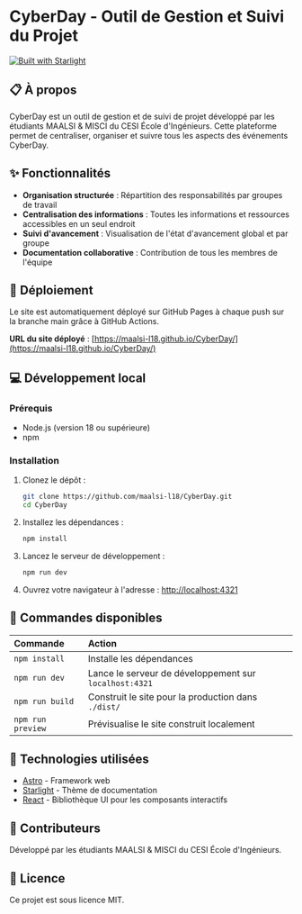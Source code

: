 # CyberDay - Outil de Gestion et Suivi du Projet

[![Built with Starlight](https://astro.badg.es/v2/built-with-starlight/tiny.svg)](https://starlight.astro.build)

## 📋 À propos

CyberDay est un outil de gestion et de suivi de projet développé par les étudiants MAALSI & MISCI du CESI École d'Ingénieurs. Cette plateforme permet de centraliser, organiser et suivre tous les aspects des événements CyberDay.

## ✨ Fonctionnalités

- **Organisation structurée** : Répartition des responsabilités par groupes de travail
- **Centralisation des informations** : Toutes les informations et ressources accessibles en un seul endroit
- **Suivi d'avancement** : Visualisation de l'état d'avancement global et par groupe
- **Documentation collaborative** : Contribution de tous les membres de l'équipe

## 🚀 Déploiement

Le site est automatiquement déployé sur GitHub Pages à chaque push sur la branche main grâce à GitHub Actions.

**URL du site déployé** : [https://maalsi-l18.github.io/CyberDay/](https://maalsi-l18.github.io/CyberDay/)

## 💻 Développement local

### Prérequis

- Node.js (version 18 ou supérieure)
- npm

### Installation

1. Clonez le dépôt :
   ```bash
   git clone https://github.com/maalsi-l18/CyberDay.git
   cd CyberDay
   ```

2. Installez les dépendances :
   ```bash
   npm install
   ```

3. Lancez le serveur de développement :
   ```bash
   npm run dev
   ```

4. Ouvrez votre navigateur à l'adresse : [http://localhost:4321](http://localhost:4321)

## 🧞 Commandes disponibles

| Commande                  | Action                                           |
| :------------------------ | :----------------------------------------------- |
| `npm install`             | Installe les dépendances                         |
| `npm run dev`             | Lance le serveur de développement sur `localhost:4321` |
| `npm run build`           | Construit le site pour la production dans `./dist/` |
| `npm run preview`         | Prévisualise le site construit localement        |

## 🔧 Technologies utilisées

- [Astro](https://astro.build/) - Framework web
- [Starlight](https://starlight.astro.build/) - Thème de documentation
- [React](https://reactjs.org/) - Bibliothèque UI pour les composants interactifs

## 👥 Contributeurs

Développé par les étudiants MAALSI & MISCI du CESI École d'Ingénieurs.

## 📄 Licence

Ce projet est sous licence MIT.

